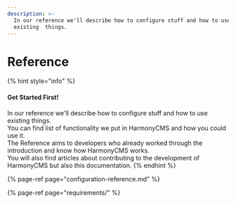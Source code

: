 ```yaml
---
description: >-
  In our reference we'll describe how to configure stuff and how to use
  existing  things.
---
```


# Reference

{% hint style="info" %}
#### Get Started First!

In our reference we'll describe how to configure stuff and how to use existing things.  
You can find list of functionality we put in HarmonyCMS and how you could use it.  
The Reference aims to developers who already worked through the introduction and know how HarmonyCMS works.  
You will also find articles about contributing to the development of HarmonyCMS but also this documentation.
{% endhint %}

{% page-ref page="configuration-reference.md" %}

{% page-ref page="requirements/" %}



